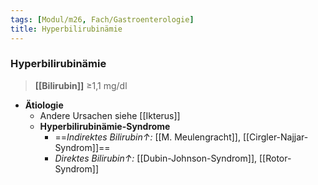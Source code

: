 ```yaml
---
tags: [Modul/m26, Fach/Gastroenterologie]
title: Hyperbilirubinämie
---
```

### Hyperbilirubinämie
> **[[Bilirubin]]** ≥1,1 mg/dl

- **Ätiologie**
	- Andere Ursachen siehe [[Ikterus]]
	- **Hyperbilirubinämie-Syndrome**
		- ==*Indirektes Bilirubin↑:* [[M. Meulengracht]], [[Cirgler-Najjar-Syndrom]]==
		- *Direktes Bilirubin↑:* [[Dubin-Johnson-Syndrom]], [[Rotor-Syndrom]]